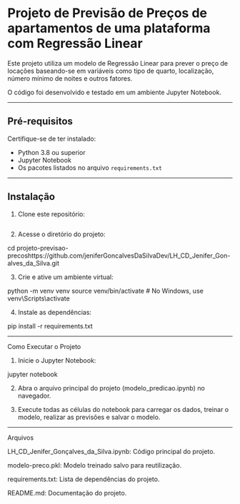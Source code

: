 # Projeto de Previsão de Preços de apartamentos de uma plataforma com Regressão Linear

Este projeto utiliza um modelo de Regressão Linear para prever o preço de locações baseando-se em variáveis como tipo de quarto, localização, número mínimo de noites e outros fatores. 

O código foi desenvolvido e testado em um ambiente Jupyter Notebook.

---

## Pré-requisitos

Certifique-se de ter instalado:

- Python 3.8 ou superior
- Jupyter Notebook
- Os pacotes listados no arquivo `requirements.txt`

---

## Instalação

1. Clone este repositório:
   ```bash
   

2. Acesse o diretório do projeto:

cd projeto-previsao-precoshttps://github.com/jeniferGoncalvesDaSilvaDev/LH_CD_Jenifer_Gon-alves_da_Silva.git


3. Crie e ative um ambiente virtual:

python -m venv venv
source venv/bin/activate   # No Windows, use venv\Scripts\activate


4. Instale as dependências:

pip install -r requirements.txt




---

Como Executar o Projeto

1. Inicie o Jupyter Notebook:

jupyter notebook


2. Abra o arquivo principal do projeto (modelo_predicao.ipynb) no navegador.


3. Execute todas as células do notebook para carregar os dados, treinar o modelo, realizar as previsões e salvar o modelo.




---

Arquivos

LH_CD_Jenifer_Gonçalves_da_Silva.ipynb: Código principal do projeto.

modelo-preco.pkl: Modelo treinado salvo para reutilização.

requirements.txt: Lista de dependências do projeto.

README.md: Documentação do projeto.


